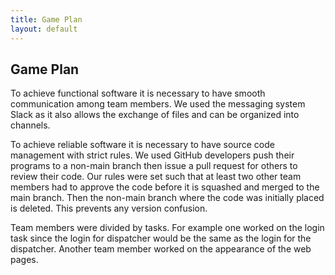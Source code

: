 ```yaml
---
title: Game Plan
layout: default
---
```


## Game Plan
To achieve functional software it is necessary to have smooth communication among team members. We used the messaging system Slack as it also allows the exchange of files and can be organized into channels.

To achieve reliable software it is necessary to have source code management with strict rules. We used GitHub developers push their programs to a non-main branch then issue a pull request for others to review their code. Our rules were set such that at least two other team members had to approve the code before it is squashed and merged to the main branch. Then the non-main branch where the code was initially placed is deleted. This prevents any version confusion.

Team members were divided by tasks. For example one worked on the login task since the login for dispatcher would be the same as the login for the dispatcher. Another team member worked on the appearance of the web pages.
